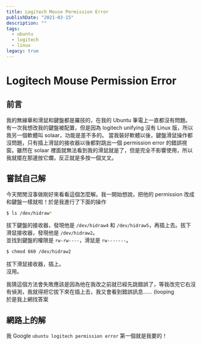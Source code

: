 ```yaml
---
title: Logitech Mouse Permission Error
publishDate: "2021-03-15"
description: ""
tags:
  - ubuntu
  - logitech
  - linux
legacy: true
---
```


# Logitech Mouse Permission Error

## 前言

我的無線華和滑鼠和鍵盤都是羅技的，在我的 Ubuntu 筆電上一直都沒有問題。有一次我想改我的鍵盤被配置，但是因為 logitech unifying 沒有 Linux 版，所以我另一個軟體叫 solaar，功能是差不多的。
當我裝好軟體以後，鍵盤滑鼠操作都沒問題，只有插上滑鼠的接收器以後都對跳出一個 permission error 的錯誤視窗。雖然在 solaar 裡面就無法看到我的滑鼠就是了，但是完全不影響使用，所以我就擺在那邊放它爛，反正就是多按一個叉叉。

## 嘗試自己解

今天閒閒沒事做剛好來看看這個怎麼解。我一開始想說，把他的 permission 改成和鍵盤一樣就啦！於是我進行了下面的操作

```bash
$ ls /dev/hidraw*
```

拔下鍵盤的接收器，發現他是 `/dev/hidraw4` 和 `/dev/hidraw5`，再插上去。拔下滑鼠接收器，發現他是 `/dev/hidraw2`。  
並找到鍵盤的權限是 `rw-rw----`，滑鼠是 `rw-------`。

```bash
$ chmod 660 /dev/hidraw2
```

拔下滑鼠接收器，插上。  
沒用。

我猜這個方法會失敗應該是因為他在我改之前就已經先跳錯誤了，等我改完它右沒有偵測，我就得把它拔下來在插上去，我又會看到錯誤訊息...... (looping  
於是我上網找答案

## 網路上的解

我 Google `ubuntu logitech permission error` 第一個就是我要的！
